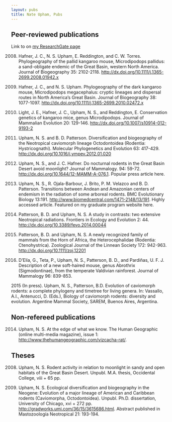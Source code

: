 ```yaml
---
layout: pubs
title: Nate Upham, Pubs
---
```


## Peer-reviewed publications
Link to on [my ResearchGate page](https://www.researchgate.net/profile/Nathan_Upham/publications)

2008. Hafner, J. C., N. S. Upham, E. Reddington, and C. W. Torres. Phylogeography of the pallid kangaroo mouse, Microdipodops pallidus: a sand-obligate endemic of the Great Basin, western North America. Journal of Biogeography 35: 2102-2118. http://dx.doi.org/10.1111/j.1365-2699.2008.01942.x

2011. Hafner, J. C., and N. S. Upham. Phylogeography of the dark kangaroo mouse, Microdipodops megacephalus: cryptic lineages and dispersal routes in North America’s Great Basin. Journal of Biogeography 38: 1077-1097. http://dx.doi.org/10.1111/j.1365-2699.2010.02472.x

2012. Light, J. E., Hafner, J. C., Upham, N. S., and Reddington, E. Conservation genetics of kangaroo mice, genus Microdipodops. Journal of Mammalian Evolution 20: 129-146. http://dx.doi.org/10.1007/s10914-012-9193-2 

2012. Upham, N. S. and B. D. Patterson. Diversification and biogeography of the Neotropical caviomorph lineage Octodontoidea (Rodentia: Hystricognathi). Molecular Phylogenetics and Evolution 63: 417-429. http://dx.doi.org/10.1016/j.ympev.2012.01.020 

2013. Upham, N. S., and J. C. Hafner. Do nocturnal rodents in the Great Basin Desert avoid moonlight? Journal of Mammalogy. 94: 59-72. http://dx.doi.org/10.1644/12-MAMM-A-076.1. Popular press article here.

2013. Upham, N. S., R. Ojala-Barbour, J. Brito, P. M. Velazco and B. D. Patterson. Transitions between Andean and Amazonian centers of endemism in the radiation of some arboreal rodents. BMC Evolutionary Biology 13:191. http://www.biomedcentral.com/1471-2148/13/191. Highly accessed article. Featured on my graduate program website here.

2014. Patterson, B. D. and Upham, N. S. A study in contrasts: two extensive Neotropical radiations. Frontiers in Ecology and Evolution 2: 44. http://dx.doi.org/10.3389/fevo.2014.00044 

2014. Patterson, B. D. and Upham, N. S. A newly recognized family of mammals from the Horn of Africa, the Heterocephalidae (Rodentia: Ctenohystrica). Zoological Journal of the Linnean Society 172: 942-963. http://dx.doi.org/10.1111/zoj.12201 

2015. D’Elía, G., Teta, P., Upham, N. S., Patterson, B. D., and Pardiñas, U. F. J. Description of a new soft-haired mouse, genus Abrothrix (Sigmodontinae), from the temperate Valdivian rainforest. Journal of Mammalogy 96: 839-853.

2015 (In press). Upham, N. S., Patterson, B.D. Evolution of caviomorph rodents: a complete phylogeny and timetree for living genera. In: Vassallo, A.I., Antenucci, D. (Eds.), Biology of caviomorph rodents: diversity and evolution. Argentine Mammal Society, SAREM, Buenos Aires, Argentina.

## Non-refereed publications
2014. Upham, N. S. At the edge of what we know. The Human Geographic (online multi-media magazine), issue 1: http://www.thehumangeographic.com/vizcacha-rat/.

## Theses
2008. Upham, N. S. Rodent activity in relation to moonlight in sandy and open habitats of the Great Basin Desert. Unpubl. M.A. thesis, Occidental College, viii + 65 pp.

2014. Upham, N. S. Ecological diversification and biogeography in the Neogene: Evolution of a major lineage of American and Caribbean rodents (Caviomorpha, Octodontoidea). Unpubl. Ph.D. dissertation, University of Chicago, xvi + 272 pp. http://gradworks.umi.com/36/15/3615686.html. Abstract published in Mastozoología Neotropical 21: 193-194.
